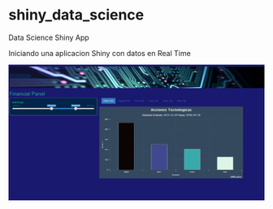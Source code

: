 # shiny_data_science
Data Science Shiny App


Iniciando una aplicacion Shiny con datos en Real Time



![.](panelcontrol.png)